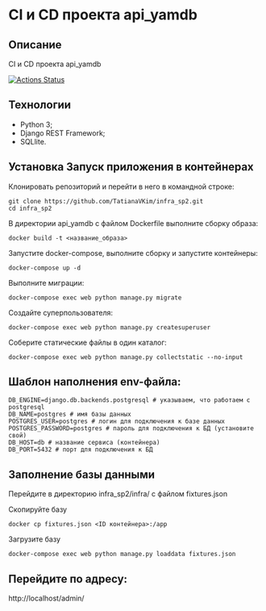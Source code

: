 # CI и CD проекта api_yamdb

## Описание

CI и CD проекта api_yamdb

[![Actions Status](https://github.com/TatianaVKim/yamdb_final/workflows/Django-app%20workflow/badge.svg)](https://github.com/TatianaVKim/yamdb_final/actions)

## Технологии

- Python 3;
- Django REST Framework;
- SQLlite.

## Установка Запуск приложения в контейнерах

Клонировать репозиторий и перейти в него в командной строке:

```
git clone https://github.com/TatianaVKim/infra_sp2.git
cd infra_sp2
```

В директории api_yamdb с файлом Dockerfile выполните сборку образа:
```
docker build -t <название_образа>
```

Запустите docker-compose, выполните сборку и запустите контейнеры:
```
docker-compose up -d
```

Выполните миграции:
```
docker-compose exec web python manage.py migrate
```

Создайте суперпользователя:
```
docker-compose exec web python manage.py createsuperuser
```

Соберите статические файлы в один каталог:
```
docker-compose exec web python manage.py collectstatic --no-input
```

## Шаблон наполнения env-файла:

```
DB_ENGINE=django.db.backends.postgresql # указываем, что работаем с postgresql
DB_NAME=postgres # имя базы данных
POSTGRES_USER=postgres # логин для подключения к базе данных
POSTGRES_PASSWORD=postgres # пароль для подключения к БД (установите свой)
DB_HOST=db # название сервиса (контейнера)
DB_PORT=5432 # порт для подключения к БД
```

## Заполнение базы данными

Перейдите в директорию infra_sp2/infra/ с файлом fixtures.json

Скопируйте базу
```
docker cp fixtures.json <ID контейнера>:/app
```

Загрузите базу
```
docker-compose exec web python manage.py loaddata fixtures.json
```

## Перейдите по адресу:

http://localhost/admin/
